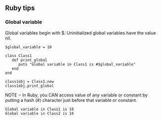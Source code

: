 ## Ruby tips

### Global variable

Global variables begin with $. Uninitialized global variables have the value nil.
		
	$global_variable = 10

	class Class1
	   def print_global
	      puts "Global variable in Class1 is #$global_variable"
	   end
	end

	class1obj = Class1.new
	class1obj.print_global

NOTE − In Ruby, you CAN access value of any variable or constant by putting a hash (#) character just before that variable or constant.

	Global variable in Class1 is 10
	Global variable in Class2 is 10